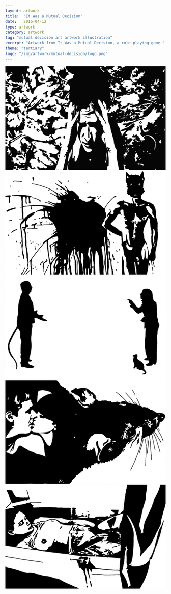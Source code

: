 ```yaml
---
layout: artwork
title:  "It Was a Mutual Decision"
date:   2016-04-12
type: artwork
category: artwork
tag: "mutual decision art artwork illustration"
excerpt: "Artwork from It Was a Mutual Decision, a role-playing game."
theme: "tertiary"
logo: "/img/artwork/mutual-decision/logo.png"
---
```

<div class="image-container">
	<div class="wrapper">
		<section class="artwork">
			<img src="/img/artwork/mutual-decision/firstStage.png" alt="The First Stage"/>		
		</section>
		<section class="artwork">
			<img src="/img/artwork/mutual-decision/murder.png" alt="Murder"/>		
		</section>
		<section class="artwork">
			<img src="/img/artwork/mutual-decision/passenger.png" alt="The Passenger"/>		
		</section>
		<section class="artwork">
			<img src="/img/artwork/mutual-decision/ratkiss.png" alt="Rat Kiss"/>		
		</section>
		<section class="artwork">
			<img src="/img/artwork/mutual-decision/suicide.png" alt="Suicide"/>		
		</section>
	</div>
</div>